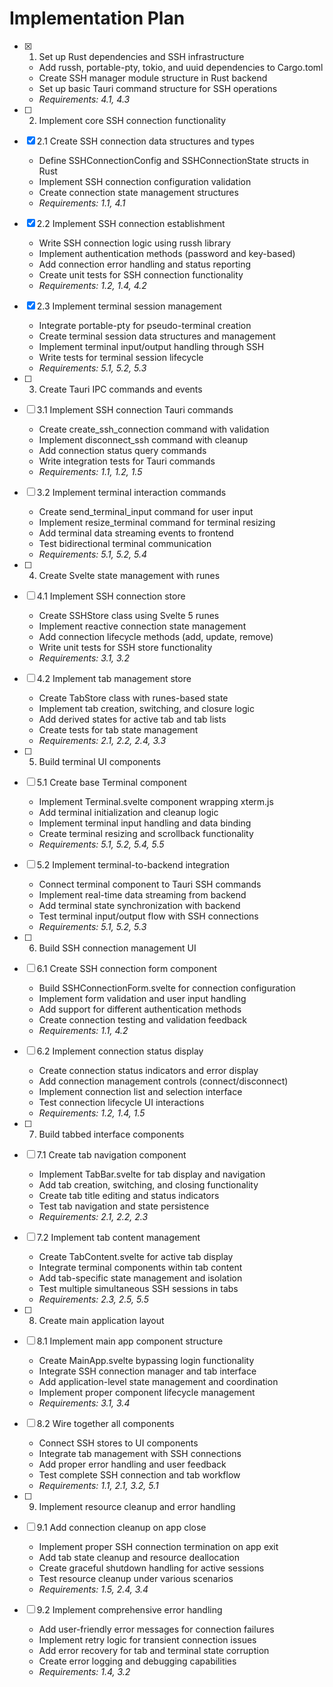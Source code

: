 # Implementation Plan

- [x] 1. Set up Rust dependencies and SSH infrastructure
  - Add russh, portable-pty, tokio, and uuid dependencies to Cargo.toml
  - Create SSH manager module structure in Rust backend
  - Set up basic Tauri command structure for SSH operations
  - _Requirements: 4.1, 4.3_

- [ ] 2. Implement core SSH connection functionality
- [x] 2.1 Create SSH connection data structures and types
  - Define SSHConnectionConfig and SSHConnectionState structs in Rust
  - Implement SSH connection configuration validation
  - Create connection state management structures
  - _Requirements: 1.1, 4.1_

- [x] 2.2 Implement SSH connection establishment
  - Write SSH connection logic using russh library
  - Implement authentication methods (password and key-based)
  - Add connection error handling and status reporting
  - Create unit tests for SSH connection functionality
  - _Requirements: 1.2, 1.4, 4.2_

- [x] 2.3 Implement terminal session management
  - Integrate portable-pty for pseudo-terminal creation
  - Create terminal session data structures and management
  - Implement terminal input/output handling through SSH
  - Write tests for terminal session lifecycle
  - _Requirements: 5.1, 5.2, 5.3_

- [ ] 3. Create Tauri IPC commands and events
- [ ] 3.1 Implement SSH connection Tauri commands
  - Create create_ssh_connection command with validation
  - Implement disconnect_ssh command with cleanup
  - Add connection status query commands
  - Write integration tests for Tauri commands
  - _Requirements: 1.1, 1.2, 1.5_

- [ ] 3.2 Implement terminal interaction commands
  - Create send_terminal_input command for user input
  - Implement resize_terminal command for terminal resizing
  - Add terminal data streaming events to frontend
  - Test bidirectional terminal communication
  - _Requirements: 5.1, 5.2, 5.4_

- [ ] 4. Create Svelte state management with runes
- [ ] 4.1 Implement SSH connection store
  - Create SSHStore class using Svelte 5 runes
  - Implement reactive connection state management
  - Add connection lifecycle methods (add, update, remove)
  - Write unit tests for SSH store functionality
  - _Requirements: 3.1, 3.2_

- [ ] 4.2 Implement tab management store
  - Create TabStore class with runes-based state
  - Implement tab creation, switching, and closure logic
  - Add derived states for active tab and tab lists
  - Create tests for tab state management
  - _Requirements: 2.1, 2.2, 2.4, 3.3_

- [ ] 5. Build terminal UI components
- [ ] 5.1 Create base Terminal component
  - Implement Terminal.svelte component wrapping xterm.js
  - Add terminal initialization and cleanup logic
  - Implement terminal input handling and data binding
  - Create terminal resizing and scrollback functionality
  - _Requirements: 5.1, 5.2, 5.4, 5.5_

- [ ] 5.2 Implement terminal-to-backend integration
  - Connect terminal component to Tauri SSH commands
  - Implement real-time data streaming from backend
  - Add terminal state synchronization with backend
  - Test terminal input/output flow with SSH connections
  - _Requirements: 5.1, 5.2, 5.3_

- [ ] 6. Build SSH connection management UI
- [ ] 6.1 Create SSH connection form component
  - Build SSHConnectionForm.svelte for connection configuration
  - Implement form validation and user input handling
  - Add support for different authentication methods
  - Create connection testing and validation feedback
  - _Requirements: 1.1, 4.2_

- [ ] 6.2 Implement connection status display
  - Create connection status indicators and error display
  - Add connection management controls (connect/disconnect)
  - Implement connection list and selection interface
  - Test connection lifecycle UI interactions
  - _Requirements: 1.2, 1.4, 1.5_

- [ ] 7. Build tabbed interface components
- [ ] 7.1 Create tab navigation component
  - Implement TabBar.svelte for tab display and navigation
  - Add tab creation, switching, and closing functionality
  - Create tab title editing and status indicators
  - Test tab navigation and state persistence
  - _Requirements: 2.1, 2.2, 2.3_

- [ ] 7.2 Implement tab content management
  - Create TabContent.svelte for active tab display
  - Integrate terminal components within tab content
  - Add tab-specific state management and isolation
  - Test multiple simultaneous SSH sessions in tabs
  - _Requirements: 2.3, 2.5, 5.5_

- [ ] 8. Create main application layout
- [ ] 8.1 Implement main app component structure
  - Create MainApp.svelte bypassing login functionality
  - Integrate SSH connection manager and tab interface
  - Add application-level state management and coordination
  - Implement proper component lifecycle management
  - _Requirements: 3.1, 3.4_

- [ ] 8.2 Wire together all components
  - Connect SSH stores to UI components
  - Integrate tab management with SSH connections
  - Add proper error handling and user feedback
  - Test complete SSH connection and tab workflow
  - _Requirements: 1.1, 2.1, 3.2, 5.1_

- [ ] 9. Implement resource cleanup and error handling
- [ ] 9.1 Add connection cleanup on app close
  - Implement proper SSH connection termination on app exit
  - Add tab state cleanup and resource deallocation
  - Create graceful shutdown handling for active sessions
  - Test resource cleanup under various scenarios
  - _Requirements: 1.5, 2.4, 3.4_

- [ ] 9.2 Implement comprehensive error handling
  - Add user-friendly error messages for connection failures
  - Implement retry logic for transient connection issues
  - Add error recovery for tab and terminal state corruption
  - Create error logging and debugging capabilities
  - _Requirements: 1.4, 3.2_